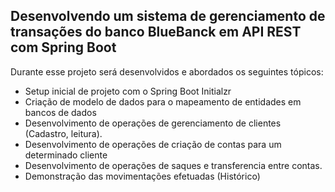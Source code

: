 <h2>Desenvolvendo um sistema de gerenciamento de transações do banco BlueBanck em API REST com Spring Boot</h2>

Durante esse projeto será desenvolvidos e abordados os seguintes tópicos:

* Setup inicial de projeto com o Spring Boot Initialzr
* Criação de modelo de dados para o mapeamento de entidades em bancos de dados
* Desenvolvimento de operações de gerenciamento de clientes (Cadastro, leitura).
* Desenvolvimento de operações de criação de contas para um determinado cliente
* Desenvolvimento de operações de saques e transferencia entre contas.
* Demonstração das movimentações efetuadas (Histórico)
